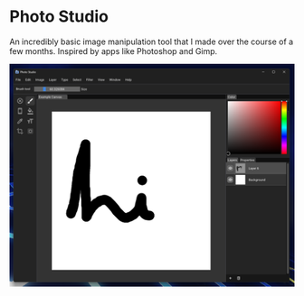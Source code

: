 # Photo Studio

An incredibly basic image manipulation tool that I made over the course of a
few months. Inspired by apps like Photoshop and Gimp.

![hellophotostudio.png](Screenshots/hellophotostudio.png)